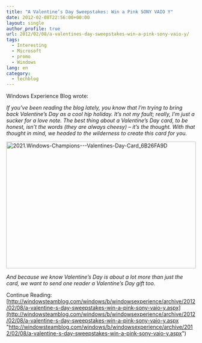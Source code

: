 ```yaml
---
title: "A Valentine’s Day Sweepstakes: Win a Pink SONY VAIO Y"
date: 2012-02-08T22:56:00+00:00
layout: single
author_profile: true
url: 2012/02/08/a-valentines-day-sweepstakes-win-a-pink-sony-vaio-y/
tags:
  - Interesting
  - Microsoft
  - promo
  - Windows
lang: en
category: 
  - techblog
---
```

Windows Experience Blog wrote:

_If you’ve been reading the blog lately, you know that I’m trying to bring back Valentine’s Day as a cool hip holiday. It’s not my fault; really, I’m just a sucker for a love note. The best thing about a Valentine’s Day card, to be honest, isn’t the words (they are always cheesy) – it’s the thought. With that thought in mind, we headed to the wilderness to create this card for you._

[<img title="2021.Windows-Champions---Valentines-Day-Card_6B26FA9D" border="0" alt="2021.Windows-Champions---Valentines-Day-Card_6B26FA9D" src="http://lh4.ggpht.com/-ggc8DEN2lGE/TzL2pdDIbmI/AAAAAAAAEmU/Eclh77UxjTU/2021.Windows-Champions---Valentines-Day-Card_6B26FA9D_thumb%25255B1%25255D.jpg?imgmax=800" width="504" height="337" />](http://lh3.ggpht.com/-sp73D2NpprM/TzL2lzt5jKI/AAAAAAAAEmM/q3OnWZRFSCQ/s1600-h/2021.Windows-Champions---Valentines-Day-Card_6B26FA9D%25255B3%25255D.jpg)

_And because we know Valentine’s Day is about a lot more than just the card, we want to send one reader a Valentine’s Day gift too._

Continue Reading: [http://windowsteamblog.com/windows/b/windowsexperience/archive/2012/02/08/a-valentine-s-day-sweepstakes-win-a-pink-sony-vaio-y.aspx](http://windowsteamblog.com/windows/b/windowsexperience/archive/2012/02/08/a-valentine-s-day-sweepstakes-win-a-pink-sony-vaio-y.aspx "http://windowsteamblog.com/windows/b/windowsexperience/archive/2012/02/08/a-valentine-s-day-sweepstakes-win-a-pink-sony-vaio-y.aspx")